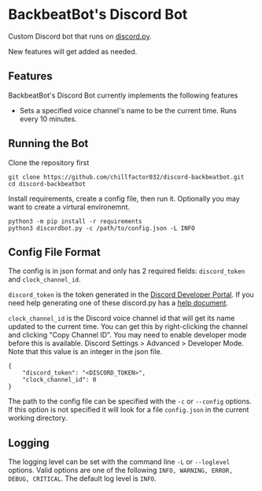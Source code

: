 # BackbeatBot's Discord Bot
 
Custom Discord bot that runs on [discord.py](https://discordpy.readthedocs.io/en/stable/). 

New features will get added as needed.

## Features

BackbeatBot's Discord Bot currently implements the following features

- Sets a specified voice channel's name to be the current time. Runs every 10 minutes.

## Running the Bot

Clone the repository first

```
git clone https://github.com/chillfactor032/discord-backbeatbot.git
cd discord-backbeatbot
```

Install requirements, create a config file, then run it. Optionally you may want to create a virtural environemnt.

```
python3 -m pip install -r requirements
python3 discordbot.py -c /path/to/config.json -L INFO
```

## Config File Format

The config is in json format and only has 2 required fields: `discord_token` and `clock_channel_id`.

`discord_token` is the token generated in the [Discord Developer Portal](https://discord.com/developers/applications). If you need help generating one of these discord.py has a [help document](https://discordpy.readthedocs.io/en/stable/discord.html).

`clock_channel_id` is the Discord voice channel id that will get its name updated to the current time. You can get this by right-clicking the channel and clicking "Copy Channel ID". You may need to enable developer mode before this is available. Discord Settings > Advanced > Developer Mode. Note that this value is an integer in the json file.

```
{
    "discord_token": "<DISCORD_TOKEN>",
    "clock_channel_id": 0
}
```

The path to the config file can be specified with the `-c` or `--config` options. If this option is not specified it will look for a file `config.json` in the current working directory.

## Logging

The logging level can be set with the command line `-L` or `--loglevel` options. Valid options are one of the following `INFO, WARNING, ERROR, DEBUG, CRITICAL`. The default log level is `INFO`.


